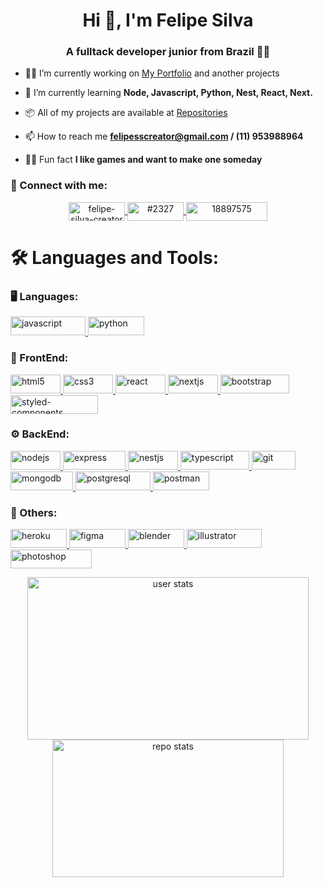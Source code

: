 <h1 align="center">Hi 👋, I'm Felipe Silva</h1>
<h3 align="center">A fulltack developer junior from Brazil 🧑‍💻</h3>

- 👨‍💻 I’m currently working on [My Portfolio](https://felipe.vercel.app/) and another projects

- 📖 I’m currently learning **Node, Javascript, Python, Nest, React, Next.**

- 📦 All of my projects are available at [Repositories](https://github.com/Feelpe?tab=repositories)

- 📫 How to reach me **felipesscreator@gmail.com / (11) 953988964**

- 🙋‍♂️ Fun fact **I like games and want to make one someday**

<h3 align="left">🤝 Connect with me:</h3>
<p align="center">
  <a href="https://linkedin.com/in/felipe-creator" target="_blank" rel="noopener noreferrer">
    <img 
      align="center" 
      src="https://img.shields.io/badge/LinkedIn-0077B5?style=for-the-badge&logo=linkedin&logoColor=white" 
      alt="felipe-silva-creator" 
      width="90" 
      height="30" 
    />
  </a>
  <a href="https://discord.gg/#2327" target="_blank" rel="noopener noreferrer">
    <img 
      align="center" 
      src="https://img.shields.io/badge/Discord-7289DA?style=for-the-badge&logo=discord&logoColor=white" 
      alt="#2327" 
      width="90" 
      height="30" 
    />
  </a>
  <a href="https://stackoverflow.com/users/18897575" target="_blank" rel="noopener noreferrer">
    <img 
      align="center" 
      src="https://aleen42.github.io/badges/src/stackoverflow.svg" 
      alt="18897575" 
      width="130" 
      height="30" 
    />
  </a>
</p>

<h1 align="left">🛠️ Languages and Tools:</h1>

<h3 align="left">🖥️ Languages:</h3>
<p align="left">
  <a href="https://developer.mozilla.org/en-US/docs/Web/JavaScript" target="_blank" rel="noopener noreferrer"> 
    <img 
      src="https://img.shields.io/badge/JavaScript-F7DF1E?style=for-the-badge&logo=javascript&logoColor=black" 
      alt="javascript" 
      width="120" 
      height="30"
    /> 
  </a> 
  <a href="https://www.python.org/" target="_blank" rel="noopener noreferrer"> 
    <img 
      src="https://img.shields.io/badge/Python-3776AB?style=for-the-badge&logo=python&logoColor=white" 
      alt="python" 
      width="90" 
      height="30"
    /> 
  </a> 
</p>

<h3 align="left">🌸 FrontEnd:</h3>
<p align="left">
  <a href="https://www.w3schools.com/html/" target="_blank" rel="noopener noreferrer"> 
    <img 
      src="https://img.shields.io/badge/HTML5-E34F26?style=for-the-badge&logo=html5&logoColor=white" 
      alt="html5" 
      width="80" 
      height="30"
    /> 
  </a> 
  <a href="https://www.w3schools.com/css/" target="_blank" rel="noopener noreferrer"> 
    <img 
      src="https://img.shields.io/badge/CSS3-1572B6?style=for-the-badge&logo=css3&logoColor=white" 
      alt="css3" 
      width="80" 
      height="30"
    /> 
  </a> 
  <a href="https://reactjs.org/" target="_blank" rel="noopener noreferrer"> 
    <img 
      src="https://img.shields.io/badge/React-20232A?style=for-the-badge&logo=react&logoColor=61DAFB" 
      alt="react" 
      width="80" 
      height="30"
    /> 
  </a> 
  <a href="https://nextjs.org/" target="_blank" rel="noopener noreferrer"> 
    <img 
      src="https://img.shields.io/badge/Next-090020?style=for-the-badge&logo=Next&logoColor=white" 
      alt="nextjs" 
      width="80" 
      height="30"
    /> 
  </a> 
  <a href="https://getbootstrap.com" target="_blank" rel="noopener noreferrer"> 
    <img src="https://img.shields.io/badge/Bootstrap-563D7C?style=for-the-badge&logo=bootstrap&logoColor=white" 
      alt="bootstrap" 
      width="110" 
      height="30"
    /> 
  </a>
  <a href="https://styled-components.com/" target="_blank" rel="noopener noreferrer"> 
    <img src="https://img.shields.io/badge/styled--components-DB7093?style=for-the-badge&logo=styled-components&logoColor=white" 
      alt="styled-components" 
      width="140" 
      height="30"
    /> 
  </a>
</p>

<h3 align="left">⚙️ BackEnd:</h3>
<p align="left"> 
  <a href="https://nodejs.org" target="_blank" rel="noopener noreferrer"> 
    <img 
      src="https://img.shields.io/badge/Node.js-43853D?style=for-the-badge&logo=node.js&logoColor=white" 
      alt="nodejs" 
      width="80" 
      height="30"
    /> 
  </a> 
  <a href="https://expressjs.com" target="_blank" rel="noopener noreferrer"> 
    <img 
      src="https://img.shields.io/badge/Express.js-404D59?style=for-the-badge" 
      alt="express" 
      width="100" 
      height="30"
    /> 
  </a> 
  <a href="https://nestjs.com/" target="_blank" rel="noopener noreferrer"> 
    <img 
      src="https://img.shields.io/badge/Nest.js-F63440?style=for-the-badge&logo=NestJs&logoColor=white" 
      alt="nestjs" 
      width="80" 
      height="30"
    /> 
  </a> 
  <a href="https://www.typescriptlang.org/" target="_blank" rel="noopener noreferrer"> 
    <img 
      src="https://img.shields.io/badge/TypeScript-007ACC?style=for-the-badge&logo=typescript&logoColor=white" 
      alt="typescript" 
      width="110" 
      height="30"
    /> 
  </a> 
  <a href="https://git-scm.com/" target="_blank" rel="noopener noreferrer"> 
    <img 
      src="https://img.shields.io/badge/GIT-E44C30?style=for-the-badge&logo=git&logoColor=white" 
      alt="git" 
      width="70" 
      height="30"
    /> 
  </a> 
  <a href="https://www.mongodb.com/" target="_blank" rel="noopener noreferrer"> 
    <img 
      src="https://img.shields.io/badge/MongoDB-4EA94B" 
      alt="mongodb" 
      width="100" 
      height="30"
    /> 
  </a> 
  <a href="https://www.postgresql.org" target="_blank" rel="noopener noreferrer"> 
    <img 
      src="https://img.shields.io/badge/PostgreSQL-316192?style=for-the-badge&logo=postgresql&logoColor=white" 
      alt="postgresql" 
      width="120" 
      height="30"
    /> 
  </a> 
  <a href="https://postman.com" target="_blank" rel="noopener noreferrer"> 
    <img 
      src="https://img.shields.io/badge/Postman-FC8019?style=for-the-badge&logo=Postman&logoColor=white" 
      alt="postman" 
      width="90" 
      height="30"
    /> 
  </a> 
</p>

<h3 align="left">📁 Others:</h3>
<p align="left"> 
  <a href="https://heroku.com" target="_blank" rel="noopener noreferrer"> 
    <img 
      src="https://img.shields.io/badge/Heroku-430098?style=for-the-badge&logo=heroku&logoColor=white" 
      alt="heroku" 
      width="90" 
      height="30"
    /> 
  </a> 
  <a href="https://www.figma.com/" target="_blank" rel="noopener noreferrer"> 
    <img 
      src="https://img.shields.io/badge/Figma-F24E1E?style=for-the-badge&logo=figma&logoColor=white" 
      alt="figma" 
      width="90" 
      height="30"
    /> 
  </a> 
  <a href="https://www.blender.org/" target="_blank" rel="noopener noreferrer"> 
    <img 
      src="https://img.shields.io/badge/blender-%23F5792A.svg?style=for-the-badge&logo=blender&logoColor=white" 
      alt="blender" 
      width="90" 
      height="30"
    /> 
  </a>
  <a href="https://www.adobe.com/in/products/illustrator.html" target="_blank" rel="noopener noreferrer"> 
    <img 
      src="https://aleen42.github.io/badges/src/illustrator.svg" 
      alt="illustrator" 
      width="120" 
      height="30"
    /> 
  </a> 
  <a href="https://www.photoshop.com/en" target="_blank" rel="noopener noreferrer"> 
    <img 
      src="https://img.shields.io/badge/Adobe%20Photoshop-31A8FF?style=for-the-badge&logo=Adobe%20Photoshop&logoColor=black" 
      alt="photoshop" 
      width="130" 
      height="30"
    /> 
  </a> 
</p>

<p align="center">
  <a href="https://github.com/Feelpe/feelpe" target="_blank" rel="noopener noreferrer"> 
    <img 
      src="https://github-readme-stats.vercel.app/api?username=feelpe&count_private=true&show_icons=true&theme=panda"
      alt="user stats" 
      align="center"
      width="450em"
      height="260em" 
    />
  </a> 
  <a href="https://github.com/Feelpe?tab=repositories" target="_blank" rel="noopener noreferrer"> 
    <img 
      src="https://github-readme-stats.vercel.app/api/top-langs/?username=feelpe&count_private=true&show_icons=true&theme=panda&layout=compact" 
      alt="repo stats" 
      align="center"
      width="370em" 
      height="220em" 
    />
  </a> 
</p>